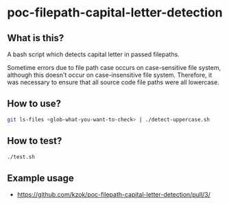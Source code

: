 # poc-filepath-capital-letter-detection

## What is this?

A bash script which detects capital letter in passed filepaths.

Sometime errors due to file path case occurs on case-sensitive file system,
although this doesn't occur on case-insensitive file system.
Therefore, it was necessary to ensure that all source code file paths were all lowercase.

## How to use?

```bash
git ls-files <glob-what-you-want-to-check> | ./detect-uppercase.sh
```

## How to test?

```bash
./test.sh
```

## Example usage

- https://github.com/kzok/poc-filepath-capital-letter-detection/pull/3/
